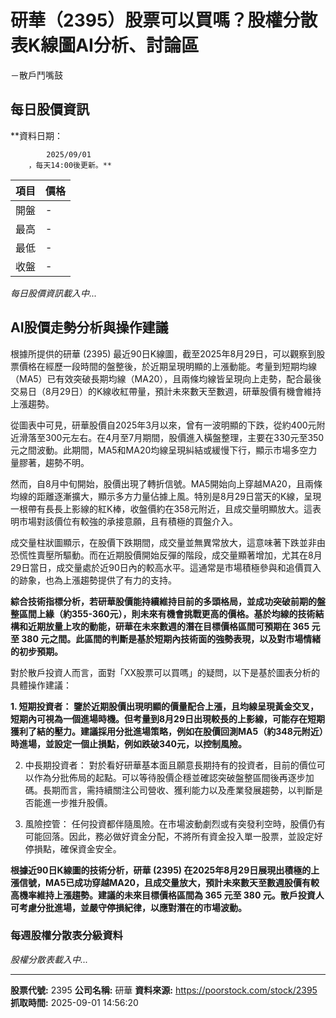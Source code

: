 # 研華（2395）股票可以買嗎？股權分散表K線圖AI分析、討論區
－散戶鬥嘴鼓

## 每日股價資訊

**資料日期：
        
            2025/09/01
        ，每天14:00後更新。**

| 項目 | 價格 |
|------|------|
| 開盤 | - |
| 最高 | - |
| 最低 | - |
| 收盤 | - |

*每日股價資訊載入中...*

## AI股價走勢分析與操作建議

根據所提供的研華 (2395) 最近90日K線圖，截至2025年8月29日，可以觀察到股票價格在經歷一段時間的盤整後，於近期呈現明顯的上漲動能。考量到短期均線（MA5）已有效突破長期均線（MA20），且兩條均線皆呈現向上走勢，配合最後交易日（8月29日）的K線收紅帶量，預計未來數天至數週，研華股價有機會維持上漲趨勢。

從圖表中可見，研華股價自2025年3月以來，曾有一波明顯的下跌，從約400元附近滑落至300元左右。在4月至7月期間，股價進入橫盤整理，主要在330元至350元之間波動。此期間，MA5和MA20均線呈現糾結或緩慢下行，顯示市場多空力量膠著，趨勢不明。

然而，自8月中旬開始，股價出現了轉折信號。MA5開始向上穿越MA20，且兩條均線的距離逐漸擴大，顯示多方力量佔據上風。特別是8月29日當天的K線，呈現一根帶有長長上影線的紅K棒，收盤價約在358元附近，且成交量明顯放大。這表明市場對該價位有較強的承接意願，且有積極的買盤介入。

成交量柱狀圖顯示，在股價下跌期間，成交量並無異常放大，這意味著下跌並非由恐慌性賣壓所驅動。而在近期股價開始反彈的階段，成交量顯著增加，尤其在8月29日當日，成交量處於近90日內的較高水平。這通常是市場積極參與和追價買入的跡象，也為上漲趨勢提供了有力的支持。

**綜合技術指標分析，若研華股價能持續維持目前的多頭格局，並成功突破前期的盤整區間上緣（約355-360元），則未來有機會挑戰更高的價格。基於均線的技術結構和近期放量上攻的動能，研華在未來數週的潛在目標價格區間可預期在 365 元至 380 元之間。此區間的判斷是基於短期內技術面的強勢表現，以及對市場情緒的初步預期。**

對於散戶投資人而言，面對「XX股票可以買嗎」的疑問，以下是基於圖表分析的具體操作建議：

**1.  短期投資者： 鑒於近期股價出現明顯的價量配合上漲，且均線呈現黃金交叉，短期內可視為一個進場時機。但考量到8月29日出現較長的上影線，可能存在短期獲利了結的壓力。建議採用分批進場策略，例如在股價回測MA5（約348元附近）時進場，並設定一個止損點，例如跌破340元，以控制風險。**

2.  中長期投資者： 對於看好研華基本面且願意長期持有的投資者，目前的價位可以作為分批佈局的起點。可以等待股價企穩並確認突破盤整區間後再逐步加碼。長期而言，需持續關注公司營收、獲利能力以及產業發展趨勢，以判斷是否能進一步推升股價。

3.  風險控管： 任何投資都伴隨風險。在市場波動劇烈或有突發利空時，股價仍有可能回落。因此，務必做好資金分配，不將所有資金投入單一股票，並設定好停損點，確保資金安全。

**根據近90日K線圖的技術分析，研華 (2395) 在2025年8月29日展現出積極的上漲信號，MA5已成功穿越MA20，且成交量放大，預計未來數天至數週股價有較高機率維持上漲趨勢。建議的未來目標價格區間為 365 元至 380 元。散戶投資人可考慮分批進場，並嚴守停損紀律，以應對潛在的市場波動。**

### 每週股權分散表分級資料

*股權分散表載入中...*

---

**股票代號:** 2395
**公司名稱:** 研華
**資料來源:** https://poorstock.com/stock/2395
**抓取時間:** 2025-09-01 14:56:20